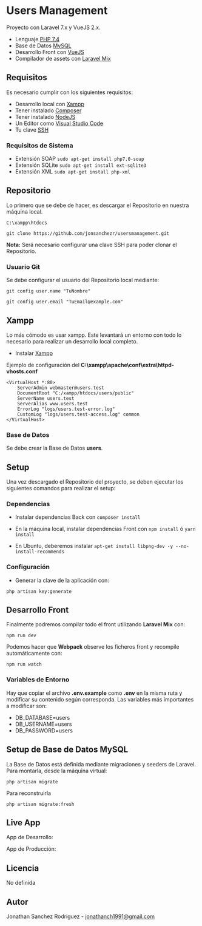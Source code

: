 # Users Management

Proyecto con Laravel 7.x y VueJS 2.x.

- Lenguaje [PHP 7.4](https://www.php.net/)
- Base de Datos [MySQL](https://www.mysql.com/)
- Desarrollo Front con [VueJS](https://vuejs.org/)
- Compilador de assets con [Laravel Mix](https://laravel.com/docs/7.x/mix)

## Requisitos
Es necesario cumplir con los siguientes requisitos:

- Desarrollo local con [Xampp](https://www.apachefriends.org/es/index.html)
- Tener instalado [Composer](https://getcomposer.org/)
- Tener instalado [NodeJS](https://nodejs.org/en/)
- Un Editor como [Visual Studio Code](https://code.visualstudio.com/)
- Tu clave [SSH](https://git-scm.com/book/en/v2/Git-on-the-Server-Generating-Your-SSH-Public-Key)

### Requisitos de Sistema
- Extensión SOAP `sudo apt-get install php7.0-soap`
- Extensión SQLite `sudo apt-get install ext-sqlite3`
- Extensión XML `sudo apt-get install php-xml`

## Repositorio
Lo primero que se debe de hacer, es descargar el Repositorio en nuestra máquina local.

`C:\xampp\htdocs`

`git clone https://github.com/jonsanchezr/usersmanagement.git`

**Nota:** Será necesario configurar una clave SSH para poder clonar el Repositorio.

### Usuario Git
Se debe configurar el usuario del Repositorio local mediante:

`git config user.name "TuNombre"`

`git config user.email "TuEmail@example.com"`

## Xampp
Lo más cómodo es usar xampp. Este levantará un entorno con todo lo necesario para
realizar un desarrollo local completo.

- Instalar [Xampp](https://www.apachefriends.org/es/index.html)

Ejemplo de configuración del **C:\xampp\apache\conf\extra\httpd-vhosts.conf**

````
<VirtualHost *:80>
    ServerAdmin webmaster@users.test
    DocumentRoot "C:/xampp/htdocs/users/public"
    ServerName users.test
    ServerAlias www.users.test
    ErrorLog "logs/users.test-error.log"
    CustomLog "logs/users.test-access.log" common
</VirtualHost>
````

### Base de Datos
Se debe crear la Base de Datos **users**.

## Setup
Una vez descargado el Repositorio del proyecto, se deben ejecutar los siguientes comandos para realizar el setup:

### Dependencias
 
- Instalar dependencias Back con `composer install`

- En la máquina local, instalar dependencias Front con `npm install` ó `yarn install`

- En Ubuntu, deberemos instalar `apt-get install libpng-dev -y --no-install-recommends`

### Configuración

- Generar la clave de la aplicación con:

 `php artisan key:generate`

## Desarrollo Front
Finalmente podremos compilar todo el front utilizando **Laravel Mix** con:

`npm run dev`

Podemos hacer que **Webpack** observe los ficheros front y recompile automáticamente con:

`npm run watch`


### Variables de Entorno

Hay que copiar el archivo **.env.example** como **.env** en la misma ruta y modificar su contenido
según corresponda. Las variables más importantes a modificar son:

- DB_DATABASE=users
- DB_USERNAME=users
- DB_PASSWORD=users

## Setup de Base de Datos MySQL
La Base de Datos está definida mediante migraciones y seeders de Laravel. Para montarla, desde la máquina virtual:

`php artisan migrate`

Para reconstruirla

`php artisan migrate:fresh`

## Live App
App de Desarrollo:

App de Producción: 

## Licencia
No definida

## Autor
Jonathan Sanchez Rodriguez - jonathanch1991@gmail.com